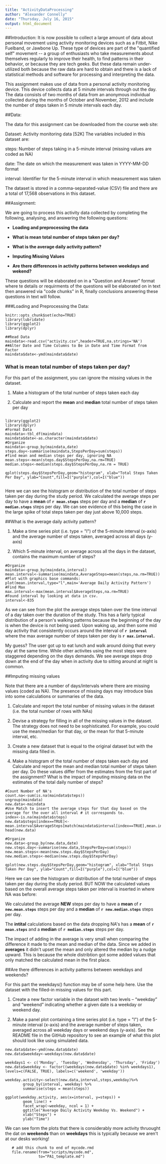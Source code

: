 ```yaml
---
title: "ActivityDataProcessing"
author: "Alexander Connelly"
date: "Thursday, July 16, 2015"
output: html_document
---
```


##Introduction:
It is now possible to collect a large amount of data about personal movement using activity monitoring devices such as a Fitbit, Nike Fuelband, or Jawbone Up. These type of devices are part of the "quantified self" movement -- a group of enthusiasts who take measurements about themselves regularly to improve their health, to find patterns in their behavior, or because they are tech geeks. But these data remain under-utilized both because the raw data are hard to obtain and there is a lack of statistical methods and software for processing and interpreting the data.

This assignment makes use of data from a personal activity monitoring device. This device collects data at 5 minute intervals through out the day. The data consists of two months of data from an anonymous individual collected during the months of October and November, 2012 and include the number of steps taken in 5 minute intervals each day.

##Data:

The data for this assignment can be downloaded from the course web site:

Dataset: Activity monitoring data [52K]
The variables included in this dataset are:

steps: Number of steps taking in a 5-minute interval (missing values are coded as NA)

date: The date on which the measurement was taken in YYYY-MM-DD format

interval: Identifier for the 5-minute interval in which measurement was taken

The dataset is stored in a comma-separated-value (CSV) file and there are a total of 17,568 observations in this dataset.


##Assignment:

We are going to process this activity data collected by completing the following, analysing, and answering the following questions:

- **Loading and preprocessing the data**

- **What is mean total number of steps taken per day?**

- **What is the average daily activity pattern?**

- **Imputing Missing Values**

- **Are there differences in activity patterns between weekdays and wekend?**

These questions will be elaborated on in a "Question and Answer" format where te details or requirments of the questions will be elaborated on in text then answered via "code chunks" in R, finally conclusions answering these questions in text will follow.

###Loading and Preprocessing the Data:

```{r global_options,include=TRUE}
knitr::opts_chunk$set(echo=TRUE)
library(lubridate)
library(ggplot2)
library(dplyr)

```

```{r LoadingAndPreprocessingTheData}
##Read Data        
maindata<-read.csv("activity.csv",header=TRUE,na.strings='NA')
##Alter Date and Time Columns to Be in Date and Time Format from Factor
maindata$date<-ymd(maindata$date)

```

### What is mean total number of steps taken per day?

For this part of the assignment, you can ignore the missing values in
the dataset.

1. Make a histogram of the total number of steps taken each day

2. Calculate and report the **mean** and **median** total number of steps taken per day

```{r MeanStepsPerDay}

library(ggplot2)
library(dplyr)
#Format Data
maindata<-tbl_df(maindata)
maindata$date<-as.character(maindata$date)
#Organize
maindata<-group_by(maindata,date)
steps.day<-summarise(maindata,StepsPerDay=sum(steps))
#find mean and median steps per day, ignoring NA
mean.steps<-mean(steps.day$StepsPerDay,na.rm=TRUE)
median.steps<-median(steps.day$StepsPerDay,na.rm = TRUE)

qplot(steps.day$StepsPerDay,geom="histogram", xlab="Total Steps Taken Per Day", ylab="Count",fill=I("purple"),col=I("blue"))


```

Here we can see the histogram or distribution of the total number of steps taken per day during the study period.
We calculated the average steps per day to have a **mean** of **`r mean.steps`** steps per day and a **median** of **`r median.steps`** steps per day. We can see evidence of this being the case in the large spike of total steps taken per day just above 10,000 steps. 

##What is the average daily activity pattern?

1. Make a time series plot (i.e. type = "l") of the 5-minute interval (x-axis) and the average number of steps taken, averaged across all days (y-axis)

2. Which 5-minute interval, on average across all the days in the dataset, contains the maximum number of steps?

```{r AverageDailyActivityPattern}
#Organize
maindata<-group_by(maindata,interval)
mean.interval<-summarise(maindata,AverageSteps=mean(steps,na.rm=TRUE))
#Plot with graphics base commands:
plot(mean.interval,type="l",main='Average Daily Activity Pattern')
#Find Max
max.interval<-max(mean.interval$AverageSteps,na.rm=TRUE)
#Found interval by looking at data in csv.
interval<-835

```

As we can see from the plot the average steps taken over the time interval of a day taken over the duration of the study. This has a fairly typical distribution of a person's walking patterns because the beginning of the day is when the device is not being used. Upon waking up, and then some mid day activity that consistently occurs around the interval of **`r interval`** where the max average number of steps taken per day is **`r max.interval`.** 

My guess? The user got up to eat lunch and walk around doing that every day at the same time. While other activites using the most steps were staggered depending on the days demands. We see average steps drop down at the end of the day when in activity due to sitting around at night is common.


##Imputing missing values

Note that there are a number of days/intervals where there are missing values (coded as NA). The presence of missing days may introduce bias into some calculations or summaries of the data.

1. Calculate and report the total number of missing values in the dataset (i.e. the total number of rows with NAs)

2. Devise a strategy for filling in all of the missing values in the dataset. The strategy does not need to be sophisticated. For example, you could use the mean/median for that day, or the mean for that 5-minute interval, etc.

3. Create a new dataset that is equal to the original dataset but with the missing data filled in.

4. Make a histogram of the total number of steps taken each day and Calculate and report the mean and median total number of steps taken per day. Do these values differ from the estimates from the first part of the assignment? What is the impact of imputing missing data on the estimates of the total daily number of steps?

```{r ImputingMissingValues}
#Count Number of NA's
count.na<-sum(is.na(maindata$steps))
ungroup(maindata)
new.data<-maindata
#Use Match to insert the average steps for that day based on the average for the over all interval # it corresponds to. 
index<-is.na(maindata$steps)
new.data$steps[index==TRUE]<-mean.interval$AverageSteps[match(maindata$interval[index==TRUE],mean.interval$interval)]
head(new.data)

#Organize
new.data<-group_by(new.data,date)
new.steps.day<-summarise(new.data,StepsPerDay=sum(steps))
new.mean.steps<-mean(new.steps.day$StepsPerDay)
new.median.steps<-median(new.steps.day$StepsPerDay)

qplot(new.steps.day$StepsPerDay,geom="histogram", xlab="Total Steps Taken Per Day", ylab="Count",fill=I("purple"),col=I("blue"))
```

Here we can see the histogram or distribution of the total number of steps taken per day during the study period. BUT NOW the calculated values based on the overall average steps taken per interval is inserted in where NA was before:

We calculated the average **NEW** steps per day to have a **mean** of **`r new.mean.steps`** steps per day and a **median** of **`r new.median.steps`** steps per day. 

The **intital** calculations based on the data dropping NA's has a **mean** of **`r mean.steps`** and a **median** of **`r median.steps`** steps per day. 

The impact of adding in the average is very small when comparing the difference it made to the mean and median of the data. Since we added in **averages** it didn't upset the mean and only altered the median by a nudge upward. This is because the whole distribtion got some added values that only matched the calculated mean in the first place.

##Are there differences in activity patterns between weekdays and weekends?

For this part the weekdays() function may be of some help here. Use the dataset with the filled-in missing values for this part.

1. Create a new factor variable in the dataset with two levels – “weekday” and “weekend” indicating whether a given date is a weekday or weekend day.

2. Make a panel plot containing a time series plot (i.e. type = "l") of the 5-minute interval (x-axis) and the average number of steps taken, averaged across all weekday days or weekend days (y-axis). See the README file in the GitHub repository to see an example of what this plot should look like using simulated data.

```{r WeekdaysVsWeekends}
new.data$date<-ymd(new.data$date)
new.data$weekday<-weekdays(new.data$date)

weekdays1 <- c('Monday', 'Tuesday', 'Wednesday', 'Thursday', 'Friday')
new.data$weekday <- factor((weekdays(new.data$date) %in% weekdays1), levels=c(FALSE, TRUE), labels=c('weekend', 'weekday')) 

weekday.activity<-select(new.data,interval,steps,weekday)%>% 
        group_by(interval, weekday) %>% 
        summarise(steps = mean(steps))

ggplot(weekday.activity, aes(x=interval, y=steps)) +
        geom_line() +
        facet_wrap(~weekday, ncol = 1) +
        ggtitle("Average Daily Activity Weekday Vs. Weekend") + 
        xlab("Steps") + 
        ylab("Time")

```
We can see form the plots that there is considerably more activity thruought the dat on **weekends** than on **weekdays** this is typically because we aren't at our desks working!

```{r, include=FALSE}
   # add this chunk to end of mycode.rmd
   file.rename(from="scripts/mycode.md", 
               to="PA1_template.md")
```

